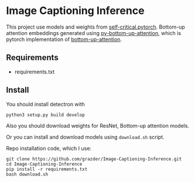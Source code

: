 # Image Captioning Inference

This project use models and weights from [self-critical.pytorch](https://github.com/ruotianluo/self-critical.pytorch).
Bottom-up attention embeddings generated using [py-bottom-up-attention](https://github.com/airsplay/py-bottom-up-attention), which is pytorch implementation of [bottom-up-attention](https://github.com/peteanderson80/bottom-up-attention).

## Requirements
- requirements.txt

## Install

You should install detectron with
```
python3 setup.py build develop
```

Also you should download weights for ResNet, Bottom-up attention models.

Or you can install and download models using `download.sh` script.

Repo installation code, which I use:
```
git clone https://github.com/grazder/Image-Captioning-Inference.git
cd Image-Captioning-Inference
pip install -r requirements.txt
bash download.sh
```
